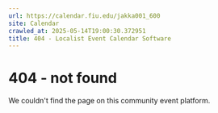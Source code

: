 ```yaml
---
url: https://calendar.fiu.edu/jakka001_600
site: Calendar
crawled_at: 2025-05-14T19:00:30.372951
title: 404 - Localist Event Calendar Software
---
```


# 404 - not found
We couldn't find the page on this community event platform.
